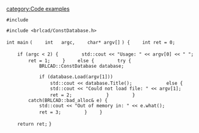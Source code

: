 [category:Code examples](category:Code_examples "wikilink")

`#include `<iostream>

`#include <brlcad/ConstDatabase.h>`


`int main`
`(`
`    int   argc,`
`    char* argv[]`
`) {`
`    int ret = 0;`

`    if (argc < 2) {`
`        std::cout << "Usage: " << argv[0] << " `<BRL-CAD Database>`";`
`        ret = 1;`
`    }`
`    else {`
`        try {`
`            BRLCAD::ConstDatabase database;`

`            if (database.Load(argv[1]))`
`                std::cout << database.Title();`
`            else {`
`                std::cout << "Could not load file: " << argv[1];`
`                ret = 2;`
`            }`
`        }`
`        catch(BRLCAD::bad_alloc& e) {`
`            std::cout << "Out of memory in: " << e.what();`
`            ret = 3;`
`        }`
`    }`

`    return ret;`
`}`
